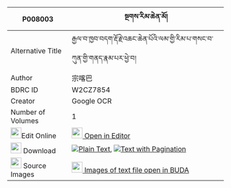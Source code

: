 |P008003|སྔགས་རིམ་ཆེན་མོ། 
| --- | --- 
|Alternative Title |རྒྱལ་བ་ཁྱབ་བདག་རྡོ་རྗེ་འཆང་ཆེན་པོའི་ལམ་གྱི་རིམ་པ་གསང་བ་ཀུན་གྱི་གནད་རྣམ་པར་ཕྱེ་བ།
|Author| 宗喀巴
|BDRC ID | W2CZ7854
|Creator | Google OCR
|Number of Volumes| 1
|<img width="25" src="https://img.icons8.com/color/25/000000/edit-property.png">Edit Online| [<img width="25" src="https://avatars.githubusercontent.com/u/45091458?s=200&v=4"> Open in Editor](http://editor.openpecha.org/P008003)
|<img width="25" src="https://img.icons8.com/fluent/48/000000/download-2.png"/>  Download | [![](https://img.icons8.com/color/20/000000/txt.png)Plain Text](https://github.com/Openpecha/P008003/releases/download/v1/ngak_rim_chen_mo_plain_P008003.zip), [![](https://img.icons8.com/color/20/000000/txt.png)Text with Pagination](https://github.com/Openpecha/P008003/releases/download/v1/ngak_rim_chen_mo_pages_P008003.zip)
|<img width="25" src="https://img.icons8.com/plasticine/100/000000/pictures-folder.png"/>  Source Images | [<img width="25" src="https://library.bdrc.io/icons/BUDA-small.svg"> Images of text file open in BUDA](https://library.bdrc.io/show/bdr:W2CZ7854)
